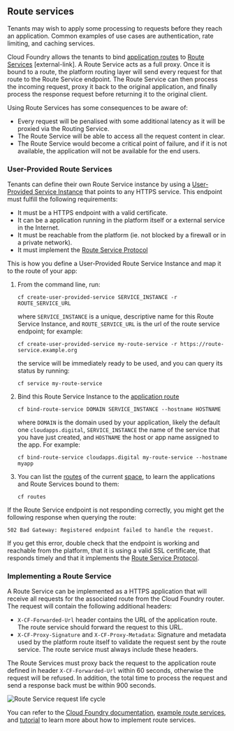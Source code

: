 ## Route services

Tenants may wish to apply some processing to requests before they reach an application. Common examples of use cases are authentication, rate limiting, and caching services.

Cloud Foundry allows the tenants to bind [application routes](/#names-routes-and-domains) to [Route Services](https://docs.cloudfoundry.org/services/route-services.html) [external-link]. A Route Service acts as a full proxy. Once it is bound to a route, the platform routing layer will send every request for that route to the Route Service endpoint. The Route Service can then process the incoming request, proxy it back to the original application, and finally process the response request before returning it to the original client.

Using Route Services has some consequences to be aware of:

- Every request will be penalised with some additional latency as it will be proxied via the Routing Service.
- The Route Service will be able to access all the request content in clear.
- The Route Service would become a critical point of failure, and if it is not available, the application will not be available for the end users.

### User-Provided Route Services

Tenants can define their own Route Service instance by using a [User-Provided Service Instance](/#user-provided-service-instance) that points to any HTTPS service. This endpoint must fulfill the following requirements:

- It must be a HTTPS endpoint with a valid certificate.
- It can be a application running in the platform itself or a external service in the Internet.
- It must be reachable from the platform (ie. not blocked by a firewall or in a private network).
- It must implement the [Route Service Protocol](/#route-service-protocol)

This is how you define a User-Provided Route Service Instance and map it to the route of your app:

1. From the command line, run:

   ``cf create-user-provided-service SERVICE_INSTANCE -r ROUTE_SERVICE_URL``

   where `SERVICE_INSTANCE` is a unique, descriptive name for this Route Service Instance, and `ROUTE_SERVICE_URL` is the url of the route service endpoint; for example:

   ``cf create-user-provided-service my-route-service -r https://route-service.example.org``

   the service will be immediately ready to be used, and you can query its status by running:

   ``cf service my-route-service``


2. Bind this Route Service Instance to the [application route](/#names-routes-and-domains)

   ``cf bind-route-service DOMAIN SERVICE_INSTANCE --hostname HOSTNAME``

   where `DOMAIN` is the domain used by your application, likely the default one `cloudapps.digital`, `SERVICE_INSTANCE` the name of the service that you have just created, and `HOSTNAME` the host or app name assigned to the app. For example:

   ``cf bind-route-service cloudapps.digital my-route-service --hostname myapp``

3. You can list the [routes](/#names-routes-and-domains) of the current [space](https://docs.cloud.service.gov.uk/#organisations-spaces-amp-targets), to learn the applications and Route Services bound to them:

   ``cf routes``

If the Route Service endpoint is not responding correctly, you might get the following response when querying the route:

   ``502 Bad Gateway: Registered endpoint failed to handle the request.``

If you get this error, double check that the endpoint is working and reachable from the platform, that it is using a valid SSL certificate, that responds timely and that it implements the [Route Service Protocol](/#implementing-a-route-service).

### Implementing a Route Service

A Route Service can be implemented as a HTTPS application that will receive all requests for the associated route from the Cloud Foundry router. The request will contain the following additional headers:

- `X-CF-Forwarded-Url` header contains the URL of the application route. The route service should forward the request to this URL.
- `X-CF-Proxy-Signature` and `X-CF-Proxy-Metadata`: Signature and metadata used by the platform route itself to validate the request sent by the route service.
  The route service must always include these headers.

The Route Services must proxy back the request to the application route defined in header `X-CF-Forwarded-Url` within 60 seconds, otherwise the request will be refused. In addition, the total time to process the request and send a response back must be within 900 seconds.

![Route Service request life cycle](images/route-service.png)

You can refer to the [Cloud Foundry documentation](https://docs.cloudfoundry.org/services/route-services.html#service-instance-responsibilities), [example route services](https://docs.cloudfoundry.org/services/route-services.html#examples), and [tutorial](https://docs.cloudfoundry.org/services/route-services.html#tutorial) to learn more about how to implement route services.
